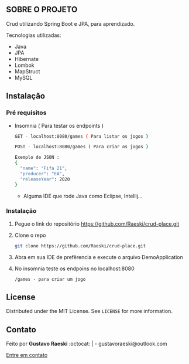 
<!-- SOBRE O PROJETO -->
## SOBRE O PROJETO

Crud utilizando Spring Boot e JPA, para aprendizado. 

Tecnologias utilizadas:
* Java
* JPA
* Hibernate
* Lombok
* MapStruct
* MySQL

<!-- GETTING STARTED -->
## Instalação

### Pré requisitos

* Insomnia ( Para testar os endpoints ) 
  ```sh
  GET - localhost:8080/games ( Para listar os jogos )
  ```
  ```sh
  POST - localhost:8080/games ( Para criar os jogos )

  Exemplo de JSON : 
  {
	"name": "Fifa 21",
	"producer": "EA",
	"releaseYear": 2020
  }
  ```
  
  
  * Alguma IDE que rode Java  como Eclipse, Intellij...


### Instalação

1. Pegue o link do repositório https://github.com/Raeski/crud-place.git
2. Clone o repo
   ```sh
   git clone https://github.com/Raeski/crud-place.git
   ```
3. Abra em sua IDE de prefêrencia e execute o arquivo DemoApplication

4. No insomnia teste os endpoins no localhost:8080
   ```JS
   /games - para criar um jogo
   ```

<!-- LICENSE -->
## License

Distributed under the MIT License. See `LICENSE` for more information.


<!-- CONTACT -->
## Contato


<p>Feito por <b>Gustavo Raeski</b>  :octocat: | - gustavoraeski@outlook.com

<a href="https://www.linkedin.com/in/gustavo-raeski/">Entre em contato</a></p>


